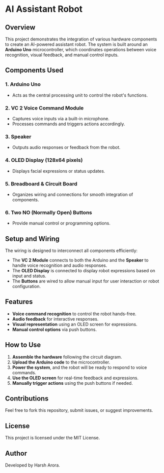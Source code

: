 # AI Assistant Robot

## Overview
This project demonstrates the integration of various hardware components to create an AI-powered assistant robot. The system is built around an **Arduino Uno** microcontroller, which coordinates operations between voice recognition, visual feedback, and manual control inputs.

## Components Used
### 1. **Arduino Uno**
   - Acts as the central processing unit to control the robot's functions.

### 2. **VC 2 Voice Command Module**
   - Captures voice inputs via a built-in microphone.
   - Processes commands and triggers actions accordingly.

### 3. **Speaker**
   - Outputs audio responses or feedback from the robot.

### 4. **OLED Display (128x64 pixels)**
   - Displays facial expressions or status updates.

### 5. **Breadboard & Circuit Board**
   - Organizes wiring and connections for smooth integration of components.

### 6. **Two NO (Normally Open) Buttons**
   - Provide manual control or programming options.

## Setup and Wiring
The wiring is designed to interconnect all components efficiently:
- The **VC 2 Module** connects to both the Arduino and the **Speaker** to handle voice recognition and audio responses.
- The **OLED Display** is connected to display robot expressions based on input and status.
- The **Buttons** are wired to allow manual input for user interaction or robot configuration.

## Features
- **Voice command recognition** to control the robot hands-free.
- **Audio feedback** for interactive responses.
- **Visual representation** using an OLED screen for expressions.
- **Manual control options** via push buttons.

## How to Use
1. **Assemble the hardware** following the circuit diagram.
2. **Upload the Arduino code** to the microcontroller.
3. **Power the system**, and the robot will be ready to respond to voice commands.
4. **Use the OLED screen** for real-time feedback and expressions.
5. **Manually trigger actions** using the push buttons if needed.

## Contributions
Feel free to fork this repository, submit issues, or suggest improvements.

## License
This project is licensed under the MIT License.

## Author
Developed by Harsh Arora.

